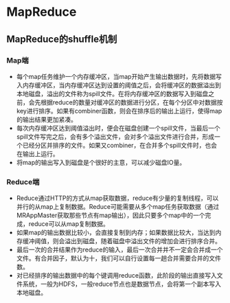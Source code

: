 # MapReduce

## MapReduce的shuffle机制

### Map端

- 每个map任务维护一个内存缓冲区，当map开始产生输出数据时，先将数据写入内存缓冲区，当内存缓冲区达到设置的阈值之后，会将缓冲区的数据溢出到本地磁盘，溢出的文件称为spill文件。在将内存缓冲区的数据写入到磁盘之前，会先根据reduce的数量对缓冲区的数据进行分区，在每个分区中对数据按key进行排序。如果有combiner函数，则会在排序后的输出上运行，使得map的输出结果更加紧凑。
- 每次内存缓冲区达到阈值溢出时，便会在磁盘创建一个spill文件，当最后一个spill文件写完之后，会有多个溢出文件，会对多个溢出文件进行合并，形成一个已经分区并排序的文件。如果又combiner，在合并多个spill文件时，也会在输出上运行。
- 将map的输出写入到磁盘是个很好的主意，可以减少磁盘IO量。

### Reduce端

- Reduce通过HTTP的方式从map获取数据，reduce有少量的复制线程，可以并行的从map上复制数据。Reduce可能需要从多个map任务获取数据（通过MRAppMaster获取那些节点有map输出），因此只要多个map中的一个完成，reduce可以从map复制数据。
- 如果map的输出数据比较小，会直接复制到内存；如果数据比较大，当达到内存缓冲阈值，则会溢出到磁盘，随着磁盘中溢出文件的增加会进行排序合并。
- 最后一次的合并结果作为reduce的输入，最后一次合并并不一定会合并成一个文件。有合并因子，默认为十，我们可以自行设置每一趟合并需要合并的文件数。
- 对已经排序的输出数据中的每个键调用reduce函数，此阶段的输出直接写入文件系统，一般为HDFS，一般reduce节点也是数据节点，会将第一个副本写入本地磁盘。